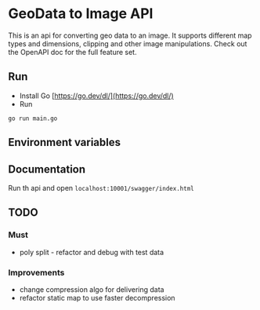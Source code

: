 # GeoData to Image API

This is an api for converting geo data to an image. 
It supports different map types and dimensions, clipping and other image manipulations.
Check out the OpenAPI doc for the full feature set.

## Run

- Install Go [https://go.dev/dl/](https://go.dev/dl/)
- Run
````shell
go run main.go
````

## Environment variables



## Documentation

Run th api and open ``localhost:10001/swagger/index.html``

## TODO

### Must

- poly split - refactor and debug with test data

### Improvements

- change compression algo for delivering data
- refactor static map to use faster decompression